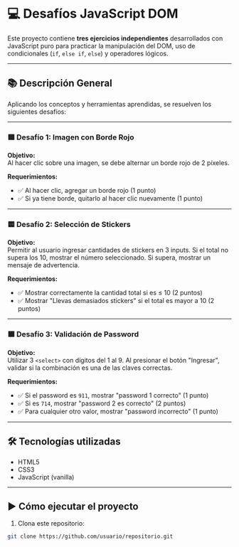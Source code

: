 # 💻 Desafíos JavaScript DOM

Este proyecto contiene **tres ejercicios independientes** desarrollados con JavaScript puro para practicar la manipulación del DOM, uso de condicionales (`if`, `else if`, `else`) y operadores lógicos.

---

## 📚 Descripción General

Aplicando los conceptos y herramientas aprendidas, se resuelven los siguientes desafíos:

---

### 🟥 Desafío 1: Imagen con Borde Rojo

**Objetivo:**  
Al hacer clic sobre una imagen, se debe alternar un borde rojo de 2 píxeles.

**Requerimientos:**

- ✅ Al hacer clic, agregar un borde rojo (1 punto)
- ✅ Si ya tiene borde, quitarlo al hacer clic nuevamente (1 punto)

---

### 🟨 Desafío 2: Selección de Stickers

**Objetivo:**  
Permitir al usuario ingresar cantidades de stickers en 3 inputs. Si el total no supera los 10, mostrar el número seleccionado. Si supera, mostrar un mensaje de advertencia.

**Requerimientos:**

- ✅ Mostrar correctamente la cantidad total si es ≤ 10 (2 puntos)
- ✅ Mostrar "Llevas demasiados stickers" si el total es mayor a 10 (2 puntos)

---

### 🟩 Desafío 3: Validación de Password

**Objetivo:**  
Utilizar 3 `<select>` con dígitos del 1 al 9. Al presionar el botón "Ingresar", validar si la combinación es una de las claves correctas.

**Requerimientos:**

- ✅ Si el password es `911`, mostrar "password 1 correcto" (1 punto)
- ✅ Si es `714`, mostrar "password 2 es correcto" (2 puntos)
- ✅ Para cualquier otro valor, mostrar "password incorrecto" (1 punto)

---

## 🛠️ Tecnologías utilizadas

- HTML5
- CSS3
- JavaScript (vanilla)

---

## ▶️ Cómo ejecutar el proyecto

1. Clona este repositorio:

```bash
git clone https://github.com/usuario/repositorio.git
